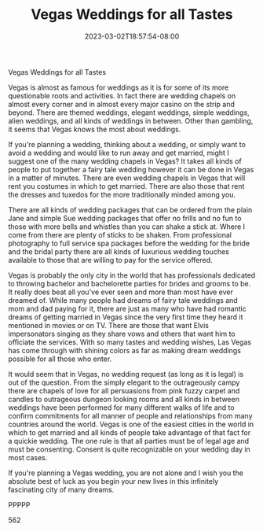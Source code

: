 ﻿---
title: "Vegas Weddings for all Tastes"
date: 2023-03-02T18:57:54-08:00
description: "Text Tips for Web Success"
featured_image: "/images/Text.jpg"
tags: ["Text"]
---

Vegas Weddings for all Tastes

Vegas is almost as famous for weddings as it is for some of its more questionable roots and activities. In fact there are wedding chapels on almost every corner and in almost every major casino on the strip and beyond. There are themed weddings, elegant weddings, simple weddings, alien weddings, and all kinds of weddings in between. Other than gambling, it seems that Vegas knows the most about weddings.

If you're planning a wedding, thinking about a wedding, or simply want to avoid a wedding and would like to run away and get married, might I suggest one of the many wedding chapels in Vegas? It takes all kinds of people to put together a fairy tale wedding however it can be done in Vegas in a matter of minutes. There are even wedding chapels in Vegas that will rent you costumes in which to get married. There are also those that rent the dresses and tuxedos for the more traditionally minded among you. 

There are all kinds of wedding packages that can be ordered from the plain Jane and simple Sue wedding packages that offer no frills and no fun to those with more bells and whistles than you can shake a stick at. Where I come from there are plenty of sticks to be shaken. From professional photography to full service spa packages before the wedding for the bride and the bridal party there are all kinds of luxurious wedding touches available to those that are willing to pay for the service offered. 

Vegas is probably the only city in the world that has professionals dedicated to throwing bachelor and bachelorette parties for brides and grooms to be. It really does beat all you've ever seen and more than most have ever dreamed of. While many people had dreams of fairy tale weddings and mom and dad paying for it, there are just as many who have had romantic dreams of getting married in Vegas since the very first time they heard it mentioned in movies or on TV. There are those that want Elvis impersonators singing as they share vows and others that want him to officiate the services. With so many tastes and wedding wishes, Las Vegas has come through with shining colors as far as making dream weddings possible for all those who enter. 

It would seem that in Vegas, no wedding request (as long as it is legal) is out of the question. From the simply elegant to the outrageously campy there are chapels of love for all persuasions from pink fuzzy carpet and candles to outrageous dungeon looking rooms and all kinds in between weddings have been performed for many different walks of life and to confirm commitments for all manner of people and relationships from many countries around the world. Vegas is one of the easiest cities in the world in which to get married and all kinds of people take advantage of that fact for a quickie wedding. The one rule is that all parties must be of legal age and must be consenting. Consent is quite recognizable on your wedding day in most cases.

If you're planning a Vegas wedding, you are not alone and I wish you the absolute best of luck as you begin your new lives in this infinitely fascinating city of many dreams.

PPPPP

562



